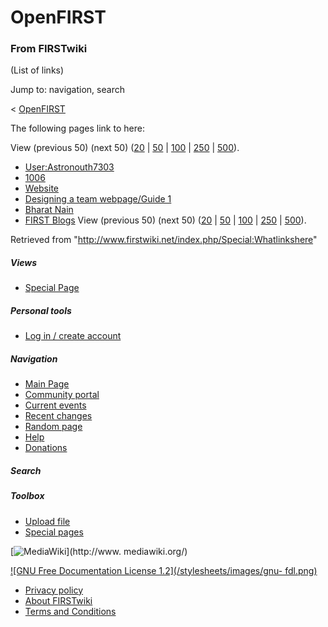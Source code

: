# OpenFIRST

### From FIRSTwiki

(List of links)

Jump to: navigation, search

&lt; [OpenFIRST](/index.php?title=OpenFIRST&redirect=no "OpenFIRST" )  

The following pages link to here:

View (previous 50) (next 50)
([20](/index.php?title=Special:Whatlinkshere/OpenFIRST&limit=20&from=0
"Special:Whatlinkshere/OpenFIRST" ) |
[50](/index.php?title=Special:Whatlinkshere/OpenFIRST&limit=50&from=0
"Special:Whatlinkshere/OpenFIRST" ) |
[100](/index.php?title=Special:Whatlinkshere/OpenFIRST&limit=100&from=0
"Special:Whatlinkshere/OpenFIRST" ) |
[250](/index.php?title=Special:Whatlinkshere/OpenFIRST&limit=250&from=0
"Special:Whatlinkshere/OpenFIRST" ) |
[500](/index.php?title=Special:Whatlinkshere/OpenFIRST&limit=500&from=0
"Special:Whatlinkshere/OpenFIRST" )).

  * [User:Astronouth7303](/index.php/User:Astronouth7303 "User:Astronouth7303" )
  * [1006](/index.php/1006 "1006" )
  * [Website](/index.php/Website "Website" )
  * [Designing a team webpage/Guide 1](/index.php/Designing_a_team_webpage/Guide_1 "Designing a team webpage/Guide 1" )
  * [Bharat Nain](/index.php/Bharat_Nain "Bharat Nain" )
  * [FIRST Blogs](/index.php/FIRST_Blogs "FIRST Blogs" )
View (previous 50) (next 50)
([20](/index.php?title=Special:Whatlinkshere/OpenFIRST&limit=20&from=0
"Special:Whatlinkshere/OpenFIRST" ) |
[50](/index.php?title=Special:Whatlinkshere/OpenFIRST&limit=50&from=0
"Special:Whatlinkshere/OpenFIRST" ) |
[100](/index.php?title=Special:Whatlinkshere/OpenFIRST&limit=100&from=0
"Special:Whatlinkshere/OpenFIRST" ) |
[250](/index.php?title=Special:Whatlinkshere/OpenFIRST&limit=250&from=0
"Special:Whatlinkshere/OpenFIRST" ) |
[500](/index.php?title=Special:Whatlinkshere/OpenFIRST&limit=500&from=0
"Special:Whatlinkshere/OpenFIRST" )).

Retrieved from "<http://www.firstwiki.net/index.php/Special:Whatlinkshere>"

##### Views

  * [Special Page](/index.php/Special:Whatlinkshere/OpenFIRST)

##### Personal tools

  * [Log in / create account](/index.php?title=Special:Userlogin&returnto=Special:Whatlinkshere)

[](/index.php/Main_Page "Main Page" )

##### Navigation

  * [Main Page](/index.php/Main_Page)
  * [Community portal](/index.php/FIRSTwiki:Community_portal)
  * [Current events](/index.php/Current_events)
  * [Recent changes](/index.php/Special:Recentchanges)
  * [Random page](/index.php/Special:Random)
  * [Help](/index.php/Help:Contents)
  * [Donations](/index.php/FIRSTwiki:Site_support)

##### Search



##### Toolbox

  * [Upload file](/index.php/Special:Upload)
  * [Special pages](/index.php/Special:Specialpages)

[![MediaWiki](/skins/common/images/poweredby_mediawiki_88x31.png)](http://www.
mediawiki.org/)

[![GNU Free Documentation License 1.2](/stylesheets/images/gnu-
fdl.png)](http://www.gnu.org/copyleft/fdl.html)

  * [Privacy policy](/index.php/FIRSTwiki:Privacy_policy "FIRSTwiki:Privacy policy" )
  * [About FIRSTwiki](/index.php/FIRSTwiki:About "FIRSTwiki:About" )
  * [Terms and Conditions](/index.php/FIRSTwiki:Terms_and_conditions "FIRSTwiki:Terms and conditions" )

